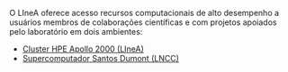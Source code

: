 

O LIneA oferece acesso recursos computacionais de alto desempenho a usuários membros de colaborações científicas e com projetos apoiados pelo laboratório em dois ambientes:  

* [Cluster HPE Apollo 2000 (LIneA)](https://docs.linea.org.br/hpc/apollo.html)
* [Supercomputador Santos Dumont (LNCC)](https://docs.linea.org.br/hpc/sdu.html) 




